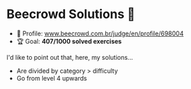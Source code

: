 # Beecrowd Solutions 🐝

* 👤 Profile: www.beecrowd.com.br/judge/en/profile/698004
* 🏆 Goal: **407/1000 solved exercises**

I'd like to point out that, here, my solutions...

* Are divided by category > difficulty
* Go from level 4 upwards
